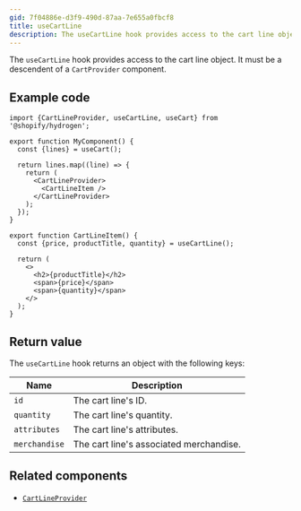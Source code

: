 ```yaml
---
gid: 7f04886e-d3f9-490d-87aa-7e655a0fbcf8
title: useCartLine
description: The useCartLine hook provides access to the cart line object.
---
```


The `useCartLine` hook provides access to the cart line object. It must be a descendent of a `CartProvider` component.

## Example code

```tsx
import {CartLineProvider, useCartLine, useCart} from '@shopify/hydrogen';

export function MyComponent() {
  const {lines} = useCart();

  return lines.map((line) => {
    return (
      <CartLineProvider>
        <CartLineItem />
      </CartLineProvider>
    );
  });
}

export function CartLineItem() {
  const {price, productTitle, quantity} = useCartLine();

  return (
    <>
      <h2>{productTitle}</h2>
      <span>{price}</span>
      <span>{quantity}</span>
    </>
  );
}
```

## Return value

The `useCartLine` hook returns an object with the following keys:

| Name          | Description                             |
| ------------- | --------------------------------------- |
| `id`          | The cart line's ID.                     |
| `quantity`    | The cart line's quantity.               |
| `attributes`  | The cart line's attributes.             |
| `merchandise` | The cart line's associated merchandise. |

## Related components

- [`CartLineProvider`](https://shopify.dev/api/hydrogen/components/cart/cartprovider)
